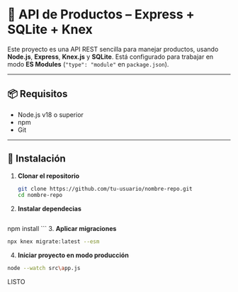 # 🧾 API de Productos – Express + SQLite + Knex

Este proyecto es una API REST sencilla para manejar productos, usando **Node.js**, **Express**, **Knex.js** y **SQLite**. Está configurado para trabajar en modo **ES Modules** (`"type": "module"` en `package.json`).

---

## 📦 Requisitos

- Node.js v18 o superior
- npm
- Git

---

## 🚀 Instalación

1. **Clonar el repositorio**
   ```bash
   git clone https://github.com/tu-usuario/nombre-repo.git
   cd nombre-repo
   ```
2. **Instalar dependecias**
     ```bash
  npm install
     ```
3.  **Aplicar migraciones**
   ```bash
   npx knex migrate:latest --esm
   ```
4. **Iniciar proyecto en modo producción**
  ```bash
  node --watch src\app.js
  ```

LISTO
